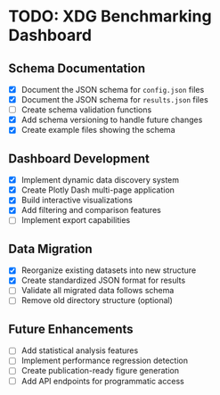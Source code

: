 # TODO: XDG Benchmarking Dashboard

## Schema Documentation
- [x] Document the JSON schema for `config.json` files
- [x] Document the JSON schema for `results.json` files
- [ ] Create schema validation functions
- [x] Add schema versioning to handle future changes
- [x] Create example files showing the schema

## Dashboard Development
- [x] Implement dynamic data discovery system
- [x] Create Plotly Dash multi-page application
- [x] Build interactive visualizations
- [x] Add filtering and comparison features
- [ ] Implement export capabilities

## Data Migration
- [x] Reorganize existing datasets into new structure
- [x] Create standardized JSON format for results
- [ ] Validate all migrated data follows schema
- [ ] Remove old directory structure (optional)

## Future Enhancements
- [ ] Add statistical analysis features
- [ ] Implement performance regression detection
- [ ] Create publication-ready figure generation
- [ ] Add API endpoints for programmatic access